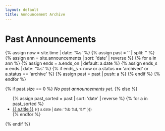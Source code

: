 ```yaml
---
layout: default
title: Announcement Archive
---
```


# Past Announcements

{% assign now = site.time | date: '%s' %}
{% assign past = '' | split: '' %}
{% assign ann = site.announcements | sort: 'date' | reverse %}
{% for a in ann %}
  {% assign ends = a.ends_on | default: a.date %}
  {% assign ends_s = ends | date: '%s' %}
  {% if ends_s < now or a.status == 'archived' or a.status == 'archive' %}
    {% assign past = past | push: a %}
  {% endif %}
{% endfor %}

{% if past.size == 0 %}
_No past announcements yet._
{% else %}
<ul>
  {% assign past_sorted = past | sort: 'date' | reverse %}
  {% for a in past_sorted %}
  <li>
    <a href="{{ a.url | relative_url }}">{{ a.title }}</a>
    <small>({{ a.date | date: '%b %d, %Y' }})</small>
  </li>
  {% endfor %}
</ul>
{% endif %}
